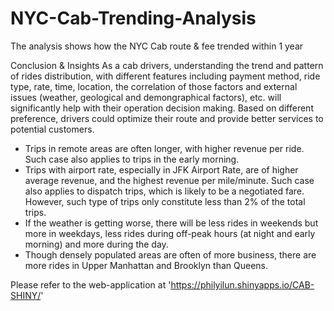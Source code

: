 # NYC-Cab-Trending-Analysis
The analysis shows how the NYC Cab route &amp; fee trended within 1 year

Conclusion & Insights
As a cab drivers, understanding the trend and pattern of rides distribution, with different
features including payment method, ride type, rate, time, location, the correlation of those
factors and external issues (weather, geological and demongraphical factors), etc. will
significantly help with their operation decision making.
Based on different preference, drivers could optimize their route and provide better services to
potential customers.
- Trips in remote areas are often longer, with higher revenue per ride. Such case also applies to
trips in the early morning.
- Trips with airport rate, especially in JFK Airport Rate, are of higher average revenue, and the
highest revenue per mile/minute. Such case also applies to dispatch trips, which is likely to be a
negotiated fare. However, such type of trips only constitute less than 2% of the total trips.
- If the weather is getting worse, there will be less rides in weekends but more in weekdays, less
rides during off-peak hours (at night and early morning) and more during the day.
- Though densely populated areas are often of more business, there are more rides in Upper
Manhattan and Brooklyn than Queens.

Please refer to the web-application at 'https://philyilun.shinyapps.io/CAB-SHINY/'
